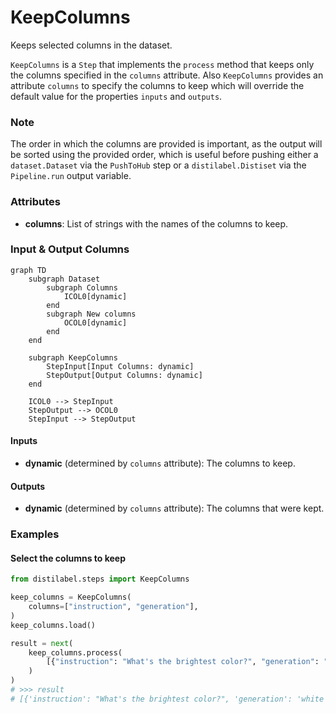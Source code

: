 # KeepColumns


Keeps selected columns in the dataset.



`KeepColumns` is a `Step` that implements the `process` method that keeps only the columns
    specified in the `columns` attribute. Also `KeepColumns` provides an attribute `columns` to
    specify the columns to keep which will override the default value for the properties `inputs`
    and `outputs`.



### Note
The order in which the columns are provided is important, as the output will be sorted
using the provided order, which is useful before pushing either a `dataset.Dataset` via
the `PushToHub` step or a `distilabel.Distiset` via the `Pipeline.run` output variable.



### Attributes

- **columns**: List of strings with the names of the columns to keep.





### Input & Output Columns

``` mermaid
graph TD
	subgraph Dataset
		subgraph Columns
			ICOL0[dynamic]
		end
		subgraph New columns
			OCOL0[dynamic]
		end
	end

	subgraph KeepColumns
		StepInput[Input Columns: dynamic]
		StepOutput[Output Columns: dynamic]
	end

	ICOL0 --> StepInput
	StepOutput --> OCOL0
	StepInput --> StepOutput

```


#### Inputs


- **dynamic** (determined by `columns` attribute): The columns to keep.




#### Outputs


- **dynamic** (determined by `columns` attribute): The columns that were kept.





### Examples


#### Select the columns to keep
```python
from distilabel.steps import KeepColumns

keep_columns = KeepColumns(
    columns=["instruction", "generation"],
)
keep_columns.load()

result = next(
    keep_columns.process(
        [{"instruction": "What's the brightest color?", "generation": "white", "model_name": "my_model"}],
    )
)
# >>> result
# [{'instruction': "What's the brightest color?", 'generation': 'white'}]
```




